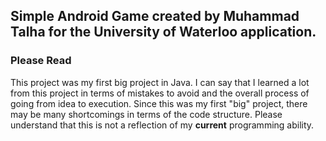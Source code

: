 ## Simple Android Game created by Muhammad Talha for the University of Waterloo application.

### Please Read
This project was my first big project in Java. I can say that I learned a lot from this project in terms of mistakes to avoid and the overall process of going from idea to execution. Since this was my first "big" project, there may be many shortcomings in terms of the code structure. Please understand that this is not a reflection of my **current** programming ability.
